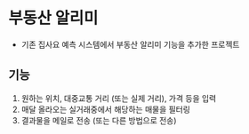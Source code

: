 # 부동산 알리미

- 기존 집사요 예측 시스템에서 부동산 알리미 기능을 추가한 프로젝트

## 기능

1. 원하는 위치, 대중교통 거리 (또는 실제 거리), 가격 등을 입력
2. 매달 올라오는 실거래중에서 해당하는 매물을 필터링
3. 결과물을 메일로 전송 (또는 다른 방법으로 전송)